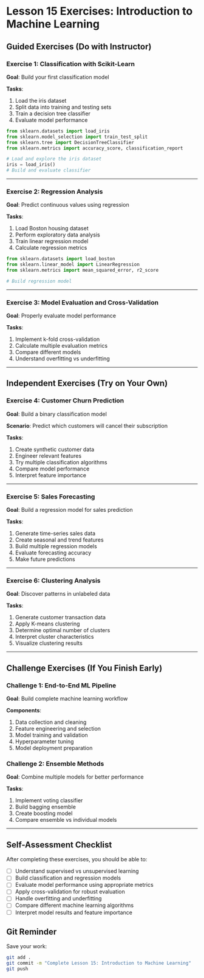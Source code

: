 # Lesson 15 Exercises: Introduction to Machine Learning

## Guided Exercises (Do with Instructor)

### Exercise 1: Classification with Scikit-Learn
**Goal**: Build your first classification model

**Tasks**:
1. Load the iris dataset
2. Split data into training and testing sets
3. Train a decision tree classifier
4. Evaluate model performance

```python
from sklearn.datasets import load_iris
from sklearn.model_selection import train_test_split
from sklearn.tree import DecisionTreeClassifier
from sklearn.metrics import accuracy_score, classification_report

# Load and explore the iris dataset
iris = load_iris()
# Build and evaluate classifier
```

---

### Exercise 2: Regression Analysis
**Goal**: Predict continuous values using regression

**Tasks**:
1. Load Boston housing dataset
2. Perform exploratory data analysis
3. Train linear regression model
4. Calculate regression metrics

```python
from sklearn.datasets import load_boston
from sklearn.linear_model import LinearRegression
from sklearn.metrics import mean_squared_error, r2_score

# Build regression model
```

---

### Exercise 3: Model Evaluation and Cross-Validation
**Goal**: Properly evaluate model performance

**Tasks**:
1. Implement k-fold cross-validation
2. Calculate multiple evaluation metrics
3. Compare different models
4. Understand overfitting vs underfitting

---

## Independent Exercises (Try on Your Own)

### Exercise 4: Customer Churn Prediction
**Goal**: Build a binary classification model

**Scenario**: Predict which customers will cancel their subscription

**Tasks**:
1. Create synthetic customer data
2. Engineer relevant features
3. Try multiple classification algorithms
4. Compare model performance
5. Interpret feature importance

---

### Exercise 5: Sales Forecasting
**Goal**: Build a regression model for sales prediction

**Tasks**:
1. Generate time-series sales data
2. Create seasonal and trend features
3. Build multiple regression models
4. Evaluate forecasting accuracy
5. Make future predictions

---

### Exercise 6: Clustering Analysis
**Goal**: Discover patterns in unlabeled data

**Tasks**:
1. Generate customer transaction data
2. Apply K-means clustering
3. Determine optimal number of clusters
4. Interpret cluster characteristics
5. Visualize clustering results

---

## Challenge Exercises (If You Finish Early)

### Challenge 1: End-to-End ML Pipeline
**Goal**: Build complete machine learning workflow

**Components**:
1. Data collection and cleaning
2. Feature engineering and selection
3. Model training and validation
4. Hyperparameter tuning
5. Model deployment preparation

### Challenge 2: Ensemble Methods
**Goal**: Combine multiple models for better performance

**Tasks**:
1. Implement voting classifier
2. Build bagging ensemble
3. Create boosting model
4. Compare ensemble vs individual models

---

## Self-Assessment Checklist

After completing these exercises, you should be able to:

- [ ] Understand supervised vs unsupervised learning
- [ ] Build classification and regression models
- [ ] Evaluate model performance using appropriate metrics
- [ ] Apply cross-validation for robust evaluation
- [ ] Handle overfitting and underfitting
- [ ] Compare different machine learning algorithms
- [ ] Interpret model results and feature importance

## Git Reminder

Save your work:
```bash
git add .
git commit -m "Complete Lesson 15: Introduction to Machine Learning"
git push
```
